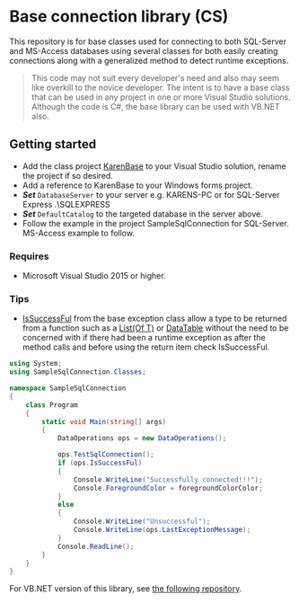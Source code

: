 # Base connection library (CS)

This repository is for base classes used for connecting to both SQL-Server and MS-Access databases using several classes for both easily creating connections along with a generalized method to detect runtime exceptions.

> This code may not suit every developer's need and also may seem like overkill to the novice developer. The intent is to have a base class that can be used in any project in one or more Visual Studio solutions. Although the code is C#, the base library can be used with VB.NET also.

## Getting started
- Add the class project [KarenBase](https://github.com/karenpayneoregon/BaseConnectionsCS/tree/master/KarenBase) to your Visual Studio solution, rename the project if so desired.
- Add a reference to KarenBase to your Windows forms project.
- ***Set*** `DatabaseServer` to your server e.g. KARENS-PC or for SQL-Server Express .\SQLEXPRESS
- ***Set*** `DefaultCatalog` to the targeted database in the server above.
- Follow the example in the project SampleSqlConnection for SQL-Server. MS-Access example to follow.

### Requires
- Microsoft Visual Studio 2015 or higher.

### Tips
- [IsSuccessFul](https://github.com/karenpayneoregon/BaseConnectionsCS/blob/master/KarenBase/Classes/BaseExceptionProperties.cs) from the base exception class allow a type to be returned from a function such as a [List(Of T)](https://docs.microsoft.com/en-us/dotnet/api/system.collections.generic.list-1?view=netframework-4.7.2) or [DataTable](https://docs.microsoft.com/en-us/dotnet/api/system.data.datatable?view=netframework-4.7.2) without the need to be concerned with if there had been a runtime exception as after the method calls and before using the return item check IsSuccessFul.

```csharp
using System;
using SampleSqlConnection.Classes;

namespace SampleSqlConnection
{
    class Program
    {
        static void Main(string[] args)
        {
            DataOperations ops = new DataOperations();

            ops.TestSqlConnection();
            if (ops.IsSuccessFul)
            {
                Console.WriteLine("Successfully connected!!!");
                Console.ForegroundColor = foregroundColorColor;
            }
            else
            {
                Console.WriteLine("Unsuccessful");
                Console.WriteLine(ops.LastExceptionMessage);
            }
            Console.ReadLine();
        }
    }
}

```

For VB.NET version of this library, see [the following repository](https://github.com/karenpayneoregon/BaseConnectionsVisualBasicNet).


